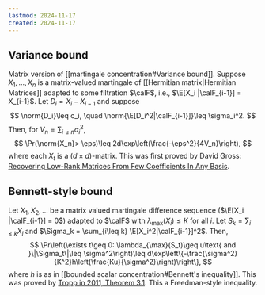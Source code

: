 ```yaml
---
lastmod: 2024-11-17
created: 2024-11-17
---
```


## Variance bound
Matrix version of [[martingale concentration#Variance bound]]. Suppose $X_1,\dots,X_n$ is a matrix-valued martingale of [[Hermitian matrix|Hermitian Matrices]] adapted to some filtration $\calF$, i.e., $\E[X_i |\calF_{i-1}] = X_{i-1}$. Let $D_i = X_i - X_{i-1}$ and suppose 
$$
\norm{D_i}\leq c_i, \quad \norm{\E[D_i^2|\calF_{i-1}]}\leq \sigma_i^2.
$$
Then, for $V_n = \sum_{i\leq n} \sigma_i^2$, 
$$
\Pr(\norm{X_n}> \eps)\leq 2d\exp\left(\frac{-\eps^2}{4V_n}\right),
$$
where each $X_t$ is a $(d\times d)$-matrix. This was first proved by David Gross: [Recovering Low-Rank Matrices From Few Coefficients In Any Basis](https://www.math.ucdavis.edu/~strohmer/courses/270/lowrank_Gross.pdf). 

## Bennett-style bound 
Let $X_1,X_2,\dots$ be a matrix valued martingale difference sequence ($\E[X_i |\calF_{i-1}] = 0$) adapted to $\calF$ with $\lambda_{\max}(X_i)\leq K$ for all $i$. Let $S_k = \sum_{i\leq k} X_i$ and $\Sigma_k = \sum_{i\leq k} \E[X_i^2|\calF_{i-1}]^2$. Then, 
$$
\Pr\left(\exists t\geq 0: \lambda_{\max}(S_t)\geq u\text{ and }\|\Sigma_t\|\leq \sigma^2\right)\leq d\exp\left\{-\frac{\sigma^2}{K^2}h\left(\frac{Ku}{\sigma^2}\right)\right\},
$$
where $h$ is as in [[bounded scalar concentration#Bennett's inequality]]. This was proved by [Tropp in 2011, Theorem 3.1](https://arxiv.org/abs/1101.3039). This a Freedman-style inequality. 


